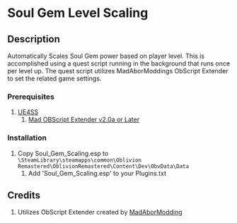 # Soul Gem Level Scaling

## Description
Automatically Scales Soul Gem power based on player level. This is accomplished using a quest script running in the background that runs once per level up. The quest script utilizes MadAborModdings ObScript Extender to set the related game settings.

### Prerequisites
1. [UE4SS](https://www.nexusmods.com/oblivionremastered/mods/32)
	1. [Mad OBScript Extender v2.0a or Later](https://www.nexusmods.com/oblivionremastered/mods/4819)

### Installation
1. Copy Soul_Gem_Scaling.esp to `\SteamLibrary\steamapps\common\Oblivion Remastered\OblivionRemastered\Content\Dev\ObvData\Data`
	1. Add 'Soul_Gem_Scaling.esp' to your Plugins.txt

## Credits

1. Utilizes ObScript Extender created by [MadAborModding](https://next.nexusmods.com/profile/MadAborModding)